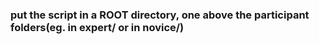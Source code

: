 ### put the script in a ROOT directory, one above the participant folders(eg. in expert/ or in novice/)
